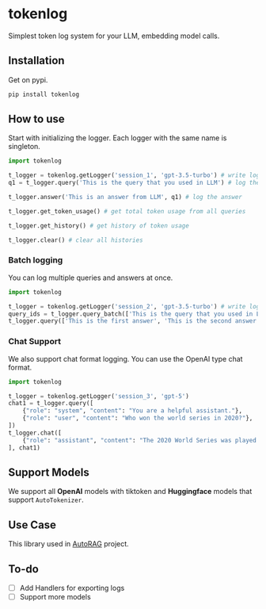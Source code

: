 # tokenlog

Simplest token log system for your LLM, embedding model calls.

## Installation
Get on pypi.

```bash
pip install tokenlog
```

## How to use

Start with initializing the logger.
Each logger with the same name is singleton.

```python
import tokenlog

t_logger = tokenlog.getLogger('session_1', 'gpt-3.5-turbo') # write logger name and model name that you are using
q1 = t_logger.query('This is the query that you used in LLM') # log the query

t_logger.answer('This is an answer from LLM', q1) # log the answer

t_logger.get_token_usage() # get total token usage from all queries

t_logger.get_history() # get history of token usage

t_logger.clear() # clear all histories
```

### Batch logging

You can log multiple queries and answers at once.

```python
import tokenlog

t_logger = tokenlog.getLogger('session_2', 'gpt-3.5-turbo') # write logger name and model name that you are using
query_ids = t_logger.query_batch(['This is the query that you used in LLM', 'This is the second query'])
t_logger.query(['This is the first answer', 'This is the second answer'], query_ids)
```

### Chat Support

We also support chat format logging.
You can use the OpenAI type chat format.

```python
import tokenlog

t_logger = tokenlog.getLogger('session_3', 'gpt-5')
chat1 = t_logger.query([
    {"role": "system", "content": "You are a helpful assistant."},
    {"role": "user", "content": "Who won the world series in 2020?"},
])
t_logger.chat([
    {"role": "assistant", "content": "The 2020 World Series was played at Globe Life Field in Arlington, Texas."}
], chat1)

```


## Support Models

We support all **OpenAI** models with tiktoken and **Huggingface** models that support `AutoTokenizer`.


## Use Case

This library used in [AutoRAG](https://github.com/Marker-Inc-Korea/AutoRAG) project.


## To-do

- [ ] Add Handlers for exporting logs
- [ ] Support more models

